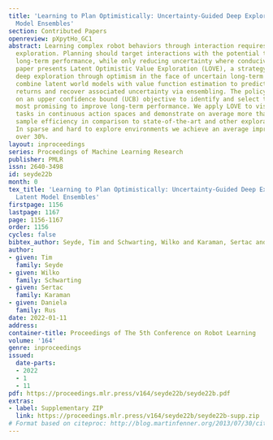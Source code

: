 ```yaml
---
title: 'Learning to Plan Optimistically: Uncertainty-Guided Deep Exploration via Latent
  Model Ensembles'
section: Contributed Papers
openreview: pXpytHo_GC1
abstract: Learning complex robot behaviors through interaction requires structured
  exploration. Planning should target interactions with the potential to optimize
  long-term performance, while only reducing uncertainty where conducive to this objective.  This
  paper presents Latent Optimistic Value Exploration (LOVE), a strategy that enables
  deep exploration through optimism in the face of uncertain long-term rewards.  We
  combine latent world models with value function estimation to predict infinite-horizon
  returns and recover associated uncertainty via ensembling. The policy is then trained
  on an upper confidence bound (UCB) objective to identify and select the interactions
  most promising to improve long-term performance. We apply LOVE to visual robot control
  tasks in continuous action spaces and demonstrate on average more than 20% improved
  sample efficiency in comparison to state-of-the-art and other exploration objectives.
  In sparse and hard to explore environments we achieve an average improvement of
  over 30%.
layout: inproceedings
series: Proceedings of Machine Learning Research
publisher: PMLR
issn: 2640-3498
id: seyde22b
month: 0
tex_title: 'Learning to Plan Optimistically: Uncertainty-Guided Deep Exploration via
  Latent Model Ensembles'
firstpage: 1156
lastpage: 1167
page: 1156-1167
order: 1156
cycles: false
bibtex_author: Seyde, Tim and Schwarting, Wilko and Karaman, Sertac and Rus, Daniela
author:
- given: Tim
  family: Seyde
- given: Wilko
  family: Schwarting
- given: Sertac
  family: Karaman
- given: Daniela
  family: Rus
date: 2022-01-11
address:
container-title: Proceedings of The 5th Conference on Robot Learning
volume: '164'
genre: inproceedings
issued:
  date-parts:
  - 2022
  - 1
  - 11
pdf: https://proceedings.mlr.press/v164/seyde22b/seyde22b.pdf
extras:
- label: Supplementary ZIP
  link: https://proceedings.mlr.press/v164/seyde22b/seyde22b-supp.zip
# Format based on citeproc: http://blog.martinfenner.org/2013/07/30/citeproc-yaml-for-bibliographies/
---
```

